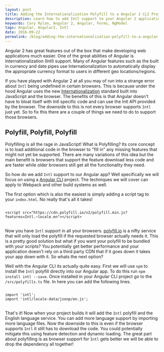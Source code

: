 ```yaml
---
layout: post
title: Adding the Internationalization Polyfill to a Angular 2 CLI Project
description: Learn how to add Intl support to your Angular 2 applications
keywords: Cory Rylan, Angular 2, Angular, Forms, NgModel
tags: Angular, Angular2, Intl
date: 2016-09-22
permalink: /blog/adding-the-internationalization-polyfill-to-a-angular-cli-project
---
```


Angular 2 has great features out of the box that make developing web applications much easier. 
One of the great abilities of Angular is Internationalization (Intl) support. Many of Angular features such 
as the built in currency and date pipes use Internationalization to automatically display the appropriate 
currency format to users in different geo locations/regions.

If you have played with Angular 2 at all you may of run into a strange error about `Intl` being undefined in certain browsers.
This is because under the hood Angular uses the new [Internationalization](https://github.com/andyearnshaw/Intl.js) 
standard built into JavaScript and the browser. The benefits
of this is that Angular doesn't have to bloat itself with Intl specific code and can use the Intl API provided by
the browser. The downside to this is not every browser supports `Intl` just yet. So to fix this there are a couple
of things we need to do to support those browsers.

## Polyfill, Polyfill, Polyfill

Polyfilling is all the rage in JavaScript! What is Polyfilling? Its core concept is to load additional code in the browser
to "fill in" any missing features that might not yet be supported. There are many variations of this idea but the
main benefit is browsers that support the feature download less code and are faster while older browsers
still get all the functionality they need. 

So how do we add `Intl` support to our Angular app? Well specifically we will focus on using a [Angular CLI](https://cli.angular.io)
project. The techniques we will cover can apply to Webpack and other build systems as well. 

The first option which is also the easiest is simply adding a script tag to your `index.html`. No really that's all it takes!

<pre>
<code class="language-html">
&lt;script src=&quot;https://cdn.polyfill.io/v2/polyfill.min.js?features=Intl.~locale.en&quot;&gt;&lt;/script&gt
</code>
</pre>

Now you have `Intl` support in all your browsers. 
[polyfill.io](https://polyfill.io) is a nifty service that will only load the polyfill if the requested browser actually needs it. 
This is a pretty good solution but what if you want your polyfill to be bundled with your scripts? You potentially get better performance
and your application doesn't rely on a third party CDN that if it goes down it takes your app down with it. So whats the 
next option?

Well with the Angular CLI its actually quite easy. First we will use `npm` to install the `Intl` polyfill directly 
into our Angular app. To do this run `npm install intl --save`. Once installed in your Angular CLI project 
go to the `/src/polyfills.ts` file. In here you can add the following lines.

<pre>
<code class="language-javascript">
import 'intl';
import 'intl/locale-data/jsonp/en.js';
</code>
</pre>

That's it! Now when your project builds it will add the `Intl` polyfill and the English language service. You can 
add more language support by importing more language files. Now the downside to this is even if the browser 
supports `Intl` it still has to download the code. You could potentially mitigate this using feature detection
and dynamic loading. The great part about polyfilling is as browser support for `Intl` gets better we will be able
to drop the dependency all together!